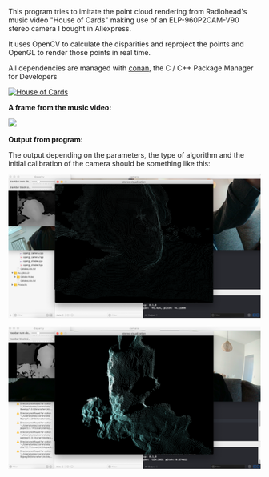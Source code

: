 This program tries to imitate the point cloud rendering from Radiohead's music video "House of Cards" making use of an ELP-960P2CAM-V90 stereo camera I bought in Aliexpress.

It uses OpenCV to calculate the disparities and reproject the points and OpenGL to render those points in real time.

All dependencies are managed with [conan](https://github.com/conan-io/conan), the C / C++ Package Manager for Developers

[![House of Cards](http://img.youtube.com/vi/8nTFjVm9sTQ/0.jpg)](https://www.youtube.com/watch?v=8nTFjVm9sTQ)

**A frame from the music video:**

<img src="http://img.youtube.com/vi/8nTFjVm9sTQ/2.jpg" width="480">

**Output from program:**

The output depending on the parameters, the type of algorithm and the initial calibration of the camera should be something like this:

![Point Cloud](https://raw.githubusercontent.com/czoido/stereo-camera-visualization/master/media/output-example.png)

![Point Cloud](https://raw.githubusercontent.com/czoido/stereo-camera-visualization/master/media/output-example-2.png)
